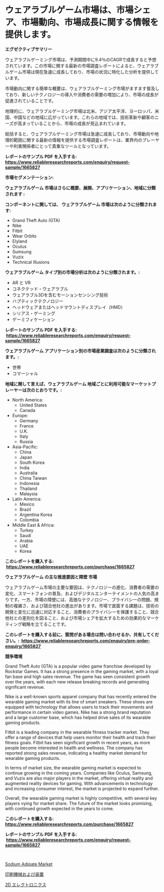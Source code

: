 <p><h1>ウェアラブルゲーム市場は、市場シェア、市場動向、市場成長に関する情報を提供します。</h1></p><p><strong>エグゼクティブサマリー</strong></p>
<p><p>ウェアラブルゲーミング市場は、予測期間中に9.4％のCAGRで成長すると予想されています。この市場に関する最新の市場調査レポートによると、ウェアラブルゲーム市場は現在急速に成長しており、市場の状況に特化した分析を提供しています。</p><p>市場動向に関する簡単な概要は、ウェアラブルゲーミング市場がますます普及しており、新しいテクノロジーの導入や消費者の需要の増加により、市場の成長が促進されていることです。</p><p>地理的に、ウェアラブルゲーミング市場は北米、アジア太平洋、ヨーロッパ、米国、中国などの地域に広がっています。これらの地域では、技術革新や顧客のニーズが高まっていることから、市場の成長が見込まれています。</p><p>総括すると、ウェアラブルゲーミング市場は急速に成長しており、市場動向や地理的範囲に関する最新の情報を提供する市場調査レポートは、業界内のプレーヤーや利害関係者にとって貴重なツールとなっています。</p></p>
<p><strong>レポートのサンプル PDF を入手する: <a href="https://www.reliableresearchreports.com/enquiry/request-sample/1665827">https://www.reliableresearchreports.com/enquiry/request-sample/1665827</a></strong></p>
<p><strong>市場セグメンテーション:</strong></p>
<p><strong> ウェアラブルゲーム 市場はさらに概要、展開、アプリケーション、地域に分類されます :</strong></p>
<p><strong>コンポーネントに関しては、 ウェアラブルゲーム 市場は次のように分類されます: &nbsp;</strong></p>
<p><ul><li>Grand Theft Auto (GTA)</li><li>Nike</li><li>Fitbit</li><li>Wear Orbits</li><li>Elyland</li><li>Oculus</li><li>Sumsung</li><li>Vuzix</li><li>Technical Illusions</li></ul></p>
<p><strong> ウェアラブルゲーム タイプ別の市場分析は次のように分類されます。:</strong></p>
<p><ul><li>AR と VR</li><li>コネクテッド・ウェアラブル</li><li>ウェアラブル3Dを含むモーションセンシング技術</li><li>ハプティックテクノロジー</li><li>ヘッドウェアまたはヘッドマウントディスプレイ（HMD）</li><li>シリアス・ゲーミング</li><li>ゲーミフィケーション</li></ul></p>
<p><strong>レポートのサンプル PDF を入手する: &nbsp;<a href="https://www.reliableresearchreports.com/enquiry/request-sample/1665827">https://www.reliableresearchreports.com/enquiry/request-sample/1665827</a></strong></p>
<p><strong> ウェアラブルゲーム アプリケーション別の市場産業調査は次のように分類されます。:</strong></p>
<p><ul><li>世帯</li><li>コマーシャル</li></ul></p>
<p><strong>地域に関して言えば、ウェアラブルゲーム 地域ごとに利用可能なマーケットプレーヤーは次のとおりです。:</strong></p>
<p><ul>
    <li>
        North America:
        <ul>
            <li>United States</li>
            <li>Canada</li>
        </ul>
    </li>
    <li>
        Europe:
        <ul>
            <li>Germany</li>
            <li>France</li>
            <li>U.K.</li>
            <li>Italy</li>
            <li>Russia</li>
        </ul>
    </li>
    <li>
        Asia-Pacific:
        <ul>
            <li>China</li>
            <li>Japan</li>
            <li>South Korea</li>
            <li>India</li>
            <li>Australia</li>
            <li>China Taiwan</li>
            <li>Indonesia</li>
            <li>Thailand</li>
            <li>Malaysia</li>
        </ul>
    </li>
    <li>
        Latin America:
        <ul>
            <li>Mexico</li>
            <li>Brazil</li>
            <li>Argentina Korea</li>
            <li>Colombia</li>
        </ul>
    </li>
    <li>
        Middle East & Africa:
        <ul>
            <li>Turkey</li>
            <li>Saudi</li>
            <li>Arabia</li>
            <li>UAE</li>
            <li>Korea</li>
        </ul>
    </li>
    </ul></p>
<p><strong>このレポートを購入する: &nbsp;<a href="https://www.reliableresearchreports.com/purchase/1665827">https://www.reliableresearchreports.com/purchase/1665827</a></strong></p>
<p><strong>ウェアラブルゲーム の主な推進要因と障壁 市場</strong></p>
<p><p>ウェアラブルゲーム市場の主要な要因は、テクノロジーの進化、消費者の需要の変化、スマートフォンの普及、およびデジタルエンターテイメントの人気の高まりです。一方、市場の障壁には、高価なテクノロジー、プライバシーの問題、規制の複雑さ、および競合他社の進出があります。市場で直面する課題は、技術の開発と変化に迅速に対応すること、消費者のプライバシーを保護すること、競合他社との差別化を図ること、および市場シェアを拡大するための効果的なマーケティング戦略を立てることです。</p></p>
<p><strong>このレポートを購入する前に、質問がある場合は問い合わせるか、共有してください。:&nbsp; <a href="https://www.reliableresearchreports.com/enquiry/pre-order-enquiry/1665827">https://www.reliableresearchreports.com/enquiry/pre-order-enquiry/1665827</a></strong></p>
<p><strong>競争環境</strong></p>
<p><p>Grand Theft Auto (GTA) is a popular video game franchise developed by Rockstar Games. It has a strong presence in the gaming market, with a loyal fan base and high sales revenue. The game has seen consistent growth over the years, with each new release breaking records and generating significant revenue.</p><p>Nike is a well-known sports apparel company that has recently entered the wearable gaming market with its line of smart sneakers. These shoes are equipped with technology that allows users to track their movements and performance in certain video games. Nike has a strong brand reputation and a large customer base, which has helped drive sales of its wearable gaming products.</p><p>Fitbit is a leading company in the wearable fitness tracker market. They offer a range of devices that help users monitor their health and track their fitness goals. Fitbit has seen significant growth in recent years, as more people become interested in health and wellness. The company has reported strong sales revenue, indicating a healthy market demand for wearable gaming products.</p><p>In terms of market size, the wearable gaming market is expected to continue growing in the coming years. Companies like Oculus, Samsung, and Vuzix are also major players in the market, offering virtual reality and augmented reality devices for gaming. With advancements in technology and increasing consumer interest, the market is projected to expand further.</p><p>Overall, the wearable gaming market is highly competitive, with several key players vying for market share. The future of the market looks promising, with continued growth expected in the years to come.</p></p>
<p><strong>このレポートを購入する: &nbsp; <a href="https://www.reliableresearchreports.com/purchase/1665827">https://www.reliableresearchreports.com/purchase/1665827</a></strong></p>
<p><strong>レポートのサンプル PDF を入手する: &nbsp;<a href="https://www.reliableresearchreports.com/enquiry/request-sample/1665827">https://www.reliableresearchreports.com/enquiry/request-sample/1665827</a></strong><strong></strong></p>
<p>&nbsp;</p>
<p><p><a href="https://angry-finch-aaf.notion.site/Sodium-Adipate-Market-Size-Evaluating-its-Market-Trends-Growth-and-Projections-2024-2031-b183744d06554b1fa45105e753831971">Sodium Adipate Market</a></p><p><a href="https://github.com/SantosDicki04/Market-Research-Report-List-1/blob/main/319793814971.md">印刷機械および装置</a></p><p><a href="https://medium.com/@evekerluke2023/2d%E3%82%A8%E3%83%AC%E3%82%AF%E3%83%88%E3%83%AD%E3%83%8B%E3%82%AF%E3%82%B9%E5%B8%82%E5%A0%B4%E3%81%AE%E5%B1%95%E6%9C%9B-%E6%A5%AD%E7%95%8C%E6%A6%82%E8%A6%81%E3%81%A8%E4%BA%88%E6%B8%AC-2024%E5%B9%B4%E3%81%8B%E3%82%892031%E5%B9%B4-7892e950eda5">2D エレクトロニクス</a></p></p>